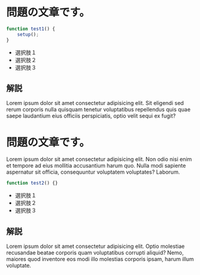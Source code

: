 # 問題の文章です。

```js
function test1() {
    setup();
}
```

-   選択肢１
-   選択肢２
-   選択肢３

## 解説

Lorem ipsum dolor sit amet consectetur adipisicing elit. Sit eligendi sed rerum corporis nulla quisquam tenetur voluptatibus repellendus quis quae saepe laudantium eius officiis perspiciatis, optio velit sequi ex fugit?

# 問題の文章です。

Lorem ipsum dolor sit amet consectetur adipisicing elit. Non odio nisi enim et tempore ad eius mollitia accusantium harum quo. Nulla modi sapiente aspernatur sit officia, consequuntur voluptatem voluptates? Laborum.

```js
function test2() {}
```

-   選択肢１
-   選択肢２
-   選択肢３

## 解説

Lorem ipsum dolor sit amet consectetur adipisicing elit. Optio molestiae recusandae beatae corporis quam voluptatibus corrupti aliquid? Nemo, maiores quod inventore eos modi illo molestias corporis ipsam, harum illum voluptate.
